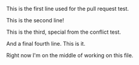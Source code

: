 This is the first line used for the pull request test.

This is the second line!

This is the third, special from the conflict test.

And a final fourth line. This is it.

Right now I'm on the middle of working on this file.